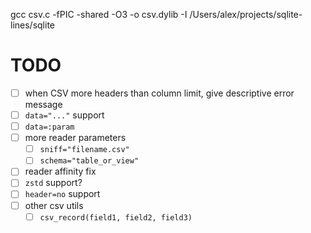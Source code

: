 gcc csv.c -fPIC -shared -O3 -o csv.dylib -I /Users/alex/projects/sqlite-lines/sqlite

# TODO

- [ ] when CSV more headers than column limit, give descriptive error message
- [ ] `data="..."` support
- [ ] `data=:param`
- [ ] more reader parameters
  - [ ] `sniff="filename.csv"`
  - [ ] `schema="table_or_view"`
- [ ] reader affinity fix
- [ ] `zstd` support?
- [ ] `header=no` support
- [ ] other csv utils
  - [ ] `csv_record(field1, field2, field3)`

